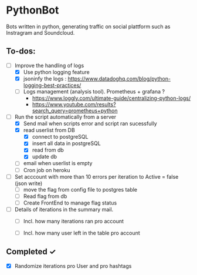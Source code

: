 # PythonBot
Bots written in python, generating traffic on social plattform such as Instragram and Soundcloud.

## To-dos:
- [ ] Improve the handling of logs
    - [x] Use python logging feature
    - [x] jsoninfy the logs : https://www.datadoghq.com/blog/python-logging-best-practices/
    - [ ] Logs management (analysis tool). Prometheus + grafana ? 
        - https://www.loggly.com/ultimate-guide/centralizing-python-logs/
        - https://www.youtube.com/results?search_query=prometheus+python
- [ ] Run the script automatically from a server    
    - [x] Send mail when scripts error and script ran sucessfully
    - [x] read userlist from DB
        - [x] connect to postgreSQL
        - [x] insert all data in postgreSQL
        - [x] read from db
        - [x] update db 
    - [ ] email when userlist is empty
    - [ ] Cron job on heroku
- [ ] Set acccount with more than 10 errors per iteration to Active = false (json write)
    - [ ] move the flag from config file to postgres table
    - [ ] Read flag from db
    - [ ] Create FrontEnd to manage flag status
- [ ] Details of iterations in the summary mail.
    - [ ] Incl. how many iterations ran pro account
    - [ ] Incl. how many user left in the table pro account


## Completed ✓
- [x] Randomize iterations pro User and pro hashtags
